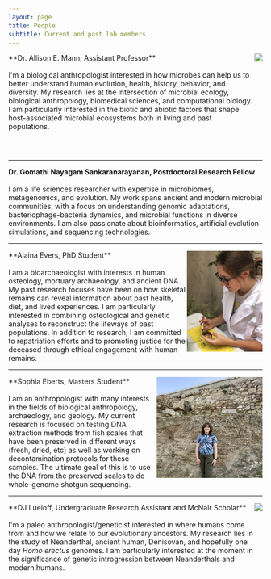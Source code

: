 ```yaml
---
layout: page
title: People
subtitle: Current and past lab members
---
```


<img align="right" height="200" src="/assets/img/allie.png"> 
**Dr. Allison E. Mann, Assistant Professor** 
<br/>
<br/>I'm a biological anthropologist interested in how microbes can help us to better understand human evolution, health, history, behavior, and diversity. My research lies at the intersection of microbial ecology, biological anthropology, biomedical sciences, and computational biology. I am particularly interested in the biotic and abiotic factors that shape host-associated microbial ecosystems both in living and past populations.

<a href="https://uwyomagelab.github.io/assets/pdf/Mann_CV.pdf" title="Download CV"><i class="fa fa-file" aria-hidden="true" style="font-size:25px;padding-left:5px;padding-right:5px"></i></a>
<a href="mailto:amann11@uwyo.edu" title="Contact"><i class="fa fa-envelope" aria-hidden="true" 
style="font-size:25px;padding-left:5px;padding-right:5px"></i></a>
<a href="https://orcid.org/0000-0001-7170-6017" title="ORCID"><i class="fab fa-orcid" style="font-size:25px;padding-left:5px;padding-right:5px"></i></a>
<a href="https://github.com/aemann01" title="GitHub"><i class="fab fa-github" style="font-size:25px;padding-left:5px;padding-right:5px"></i></a>

<hr>

**Dr. Gomathi Nayagam Sankaranarayanan, Postdoctoral Research Fellow** 
<br/>
<br/>I am a life sciences researcher with expertise in microbiomes, metagenomics, and evolution. My work spans ancient and modern microbial communities, with a focus on understanding genomic adaptations, bacteriophage-bacteria dynamics, and microbial functions in diverse environments. I am also passionate about bioinformatics, artificial evolution simulations, and sequencing technologies.

<hr>

<img align="right" height="200" src="/assets/img/lainieevers.jpg"> 
**Alaina Evers, PhD Student** 
<br/>
<br/>I am a bioarchaeologist with interests in human osteology, mortuary archaeology, and ancient DNA. My past research focuses have been on how skeletal remains can reveal information about past health, diet, and lived experiences. I am particularly interested in combining osteological and genetic analyses to reconstruct the lifeways of past populations. In addition to research, I am committed to repatriation efforts and to promoting justice for the deceased through ethical engagement with human remains.

<hr>

<img align="right" height="200" src="/assets/img/sophiaeberts.png"> 
**Sophia Eberts, Masters Student** 
<br/>
<br/>I am an anthropologist with many interests in the fields of biological anthropology, archaeology, and geology. My current research is focused on testing DNA extraction methods from fish scales that have been preserved in different ways (fresh, dried, etc) as well as working on decontamination protocols for these samples. The ultimate goal of this is to use the DNA from the preserved scales to do whole-genome shotgun sequencing.

<hr>

<img align="right" height="200" src="/assets/img/DJ.png"> 
**DJ Lueloff, Undergraduate Research Assistant and McNair Scholar** 
<br/>
<br/>I'm a paleo anthropologist/geneticist interested in where humans come from and how we relate to our evolutionary ancestors. My research lies in the study of Neanderthal, ancient human, Denisovan, and hopefully one day <i>Homo erectus</i> genomes. I am particularly interested at the moment in the significance of genetic introgression between Neanderthals and modern humans. 